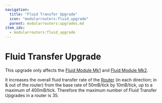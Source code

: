 ```yaml
---
navigation:
  title: "Fluid Transfer Upgrade"
  icon: "modularrouters:fluid_upgrade"
  parent: modularrouters:upgrades.md
item_ids:
  - modularrouters:fluid_upgrade
---
```


# Fluid Transfer Upgrade

This upgrade only affects the [Fluid Module Mk1](../modules/fluid.md) and [Fluid Module Mk2](../modules/fluid_2.md).

It increases the overall fluid transfer rate of the [Router](../router/modular_router.md) (in each direction; in & out of the router) from the base rate of 50mB/tick by 10mB/tick, up to a maximum of 400mB/tick. Therefore the maximum number of Fluid Transfer Upgrades in a router is 35.



<Recipe id="modularrouters:fluid_upgrade" />


